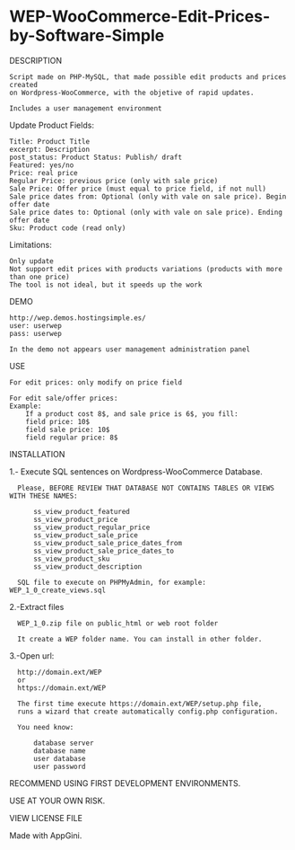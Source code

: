 WEP-WooCommerce-Edit-Prices-by-Software-Simple
==============================================

DESCRIPTION

    Script made on PHP-MySQL, that made possible edit products and prices created
    on Wordpress-WooCommerce, with the objetive of rapid updates.
    
    Includes a user management environment

    
Update Product Fields:

    Title: Product Title
    excerpt: Description
    post_status: Product Status: Publish/ draft
    Featured: yes/no
    Price: real price
    Regular Price: previous price (only with sale price)
    Sale Price: Offer price (must equal to price field, if not null)
    Sale price dates from: Optional (only with vale on sale price). Begin offer date
    Sale price dates to: Optional (only with vale on sale price). Ending offer date
    Sku: Product code (read only)

Limitations:

    Only update
    Not support edit prices with products variations (products with more than one price)
    The tool is not ideal, but it speeds up the work


DEMO

    http://wep.demos.hostingsimple.es/
    user: userwep
    pass: userwep
    
    In the demo not appears user management administration panel
    

USE

    For edit prices: only modify on price field
    
    For edit sale/offer prices: 
    Example:
        If a product cost 8$, and sale price is 6$, you fill: 
        field price: 10$
        field sale price: 10$
        field regular price: 8$


INSTALLATION

1.- Execute SQL sentences on Wordpress-WooCommerce Database. 

      Please, BEFORE REVIEW THAT DATABASE NOT CONTAINS TABLES OR VIEWS WITH THESE NAMES:
      
          ss_view_product_featured
          ss_view_product_price
          ss_view_product_regular_price
          ss_view_product_sale_price
          ss_view_product_sale_price_dates_from
          ss_view_product_sale_price_dates_to
          ss_view_product_sku
          ss_view_product_description
          
      SQL file to execute on PHPMyAdmin, for example: WEP_1_0_create_views.sql


2.-Extract files 

      WEP_1_0.zip file on public_html or web root folder
      
      It create a WEP folder name. You can install in other folder.


3.-Open url: 

      http://domain.ext/WEP
      or
      https://domain.ext/WEP
      
      The first time execute https://domain.ext/WEP/setup.php file, 
      runs a wizard that create automatically config.php configuration.
      
      You need know:
          
          database server
          database name
          user database
          user password


RECOMMEND USING FIRST DEVELOPMENT ENVIRONMENTS. 

USE AT YOUR OWN RISK. 

VIEW LICENSE FILE


Made with AppGini.
